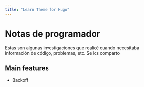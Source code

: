 ```yaml
---
title: "Learn Theme for Hugo"
---
```


# Notas de programador

Estas son algunas investigaciones que realicé cuando necesitaba información de código, problemas, etc. Se los comparto 


## Main features
* Backoff
